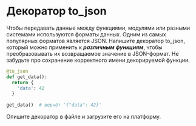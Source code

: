 Декоратор to_json<a name="TOP"></a>
===================

Чтобы передавать данные между функциями, модулями или разными системами используются форматы данных. Одним из самых популярных форматов является JSON. Напишите декоратор to_json, который можно применить к ***различным функциям***, чтобы преобразовывать их возвращаемое значение в JSON-формат. Не забудьте про сохранение корректного имени декорируемой функции.

```Python
@to_json
def get_data():
  return {
    'data': 42
  }
  
get_data()  # вернёт '{"data": 42}'
```

Опишите декоратор в файле и загрузите его на платформу.
